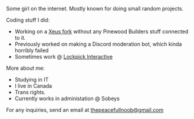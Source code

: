 Some girl on the internet. Mostly known for doing small random projects.


Coding stuff I did:
- Working on a [Xeus fork](https://github.com/femou1/xeus) without any Pinewood Builders stuff connected to it.
- Previously worked on making a Discord moderation bot, which kinda horribly failed
- Sometimes work @ [Lockpick Interactive](https://github.com/LockpickInteractive)

More about me:
- Studying in IT
- I live in Canada
- Trans rights.
- Currently works in administation @ Sobeys

For any inquiries, send an email at thepeacefullnoob@gmail.com
